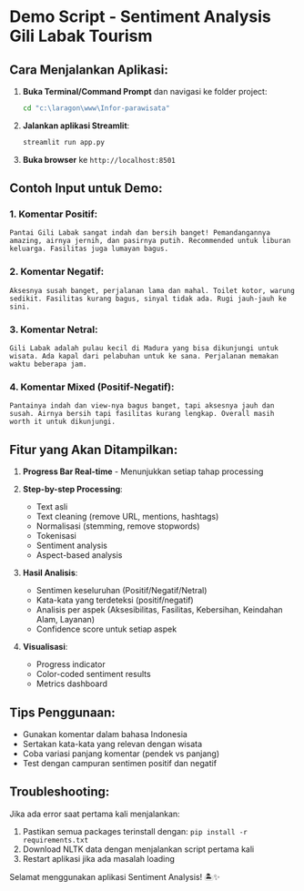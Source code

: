 # Demo Script - Sentiment Analysis Gili Labak Tourism

## Cara Menjalankan Aplikasi:

1. **Buka Terminal/Command Prompt** dan navigasi ke folder project:

   ```bash
   cd "c:\laragon\www\Infor-parawisata"
   ```

2. **Jalankan aplikasi Streamlit**:

   ```bash
   streamlit run app.py
   ```

3. **Buka browser** ke `http://localhost:8501`

## Contoh Input untuk Demo:

### 1. Komentar Positif:

```
Pantai Gili Labak sangat indah dan bersih banget! Pemandangannya amazing, airnya jernih, dan pasirnya putih. Recommended untuk liburan keluarga. Fasilitas juga lumayan bagus.
```

### 2. Komentar Negatif:

```
Aksesnya susah banget, perjalanan lama dan mahal. Toilet kotor, warung sedikit. Fasilitas kurang bagus, sinyal tidak ada. Rugi jauh-jauh ke sini.
```

### 3. Komentar Netral:

```
Gili Labak adalah pulau kecil di Madura yang bisa dikunjungi untuk wisata. Ada kapal dari pelabuhan untuk ke sana. Perjalanan memakan waktu beberapa jam.
```

### 4. Komentar Mixed (Positif-Negatif):

```
Pantainya indah dan view-nya bagus banget, tapi aksesnya jauh dan susah. Airnya bersih tapi fasilitas kurang lengkap. Overall masih worth it untuk dikunjungi.
```

## Fitur yang Akan Ditampilkan:

1. **Progress Bar Real-time** - Menunjukkan setiap tahap processing
2. **Step-by-step Processing**:

   - Text asli
   - Text cleaning (remove URL, mentions, hashtags)
   - Normalisasi (stemming, remove stopwords)
   - Tokenisasi
   - Sentiment analysis
   - Aspect-based analysis

3. **Hasil Analisis**:

   - Sentimen keseluruhan (Positif/Negatif/Netral)
   - Kata-kata yang terdeteksi (positif/negatif)
   - Analisis per aspek (Aksesibilitas, Fasilitas, Kebersihan, Keindahan Alam, Layanan)
   - Confidence score untuk setiap aspek

4. **Visualisasi**:
   - Progress indicator
   - Color-coded sentiment results
   - Metrics dashboard

## Tips Penggunaan:

- Gunakan komentar dalam bahasa Indonesia
- Sertakan kata-kata yang relevan dengan wisata
- Coba variasi panjang komentar (pendek vs panjang)
- Test dengan campuran sentimen positif dan negatif

## Troubleshooting:

Jika ada error saat pertama kali menjalankan:

1. Pastikan semua packages terinstall dengan: `pip install -r requirements.txt`
2. Download NLTK data dengan menjalankan script pertama kali
3. Restart aplikasi jika ada masalah loading

Selamat menggunakan aplikasi Sentiment Analysis! 🏝️✨
